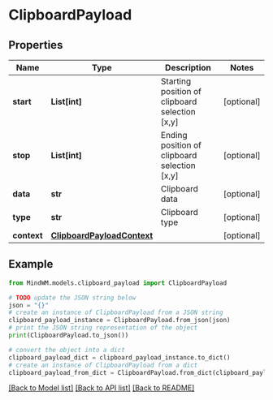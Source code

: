 # ClipboardPayload


## Properties

Name | Type | Description | Notes
------------ | ------------- | ------------- | -------------
**start** | **List[int]** | Starting position of clipboard selection [x,y] | [optional] 
**stop** | **List[int]** | Ending position of clipboard selection [x,y] | [optional] 
**data** | **str** | Clipboard data | [optional] 
**type** | **str** | Clipboard type | [optional] 
**context** | [**ClipboardPayloadContext**](ClipboardPayloadContext.md) |  | [optional] 

## Example

```python
from MindWM.models.clipboard_payload import ClipboardPayload

# TODO update the JSON string below
json = "{}"
# create an instance of ClipboardPayload from a JSON string
clipboard_payload_instance = ClipboardPayload.from_json(json)
# print the JSON string representation of the object
print(ClipboardPayload.to_json())

# convert the object into a dict
clipboard_payload_dict = clipboard_payload_instance.to_dict()
# create an instance of ClipboardPayload from a dict
clipboard_payload_from_dict = ClipboardPayload.from_dict(clipboard_payload_dict)
```
[[Back to Model list]](../README.md#documentation-for-models) [[Back to API list]](../README.md#documentation-for-api-endpoints) [[Back to README]](../README.md)



